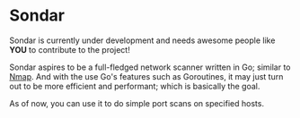 # Sondar

Sondar is currently under development and needs awesome people like **YOU** to contribute to the project!

Sondar aspires to be a full-fledged network scanner written in Go; similar to [Nmap](https://github.com/nmap/nmap). And with the use Go's features such as Goroutines, it may just turn out to be more efficient and performant; which is basically the goal.

As of now, you can use it to do simple port scans on specified hosts.
